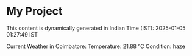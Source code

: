 # My Project

This content is dynamically generated in Indian Time (IST): 2025-01-05 01:27:49 IST


Current Weather in Coimbatore:
Temperature: 21.88 °C
Condition: haze
